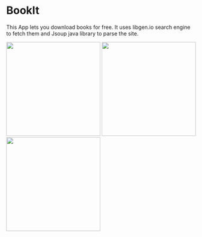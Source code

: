 # BookIt
This App lets you download books for free.
It uses libgen.io search engine to fetch them and Jsoup java library to parse the site.

<img src="https://user-images.githubusercontent.com/45652238/98458708-87721880-21b9-11eb-9b99-d3514ec2952d.jpg" width="250">
<img src="https://user-images.githubusercontent.com/45652238/98458703-7923fc80-21b9-11eb-9401-36922c0b34d8.jpg" width="250">
<img src="https://user-images.githubusercontent.com/45652238/98704623-df1fa800-23a2-11eb-8105-8f9d7939e7fb.jpg" width="250">
